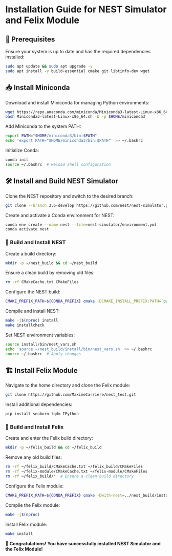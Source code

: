 # Installation Guide for NEST Simulator and Felix Module

## 📌 Prerequisites
Ensure your system is up to date and has the required dependencies installed:

```bash
sudo apt update && sudo apt upgrade -y
sudo apt install -y build-essential cmake git libtinfo-dev wget
```

## 📥 Install Miniconda

Download and install Miniconda for managing Python environments:

```bash
wget https://repo.anaconda.com/miniconda/Miniconda3-latest-Linux-x86_64.sh
bash Miniconda3-latest-Linux-x86_64.sh -b -p $HOME/miniconda3
```

Add Miniconda to the system PATH:

```bash
export PATH="$HOME/miniconda3/bin:$PATH"
echo 'export PATH="$HOME/miniconda3/bin:$PATH"' >> ~/.bashrc
```

Initialize Conda:

```bash
conda init
source ~/.bashrc  # Reload shell configuration
```

## 🛠 Install and Build NEST Simulator

Clone the NEST repository and switch to the desired branch:

```bash
git clone --branch 3.6-develop https://github.com/nest/nest-simulator.git
```

Create and activate a Conda environment for NEST:

```bash
conda env create --name nest --file=nest-simulator/environment.yml  
conda activate nest
```

### 🔧 Build and Install NEST

Create a build directory:

```bash
mkdir -p ~/nest_build && cd ~/nest_build
```

Ensure a clean build by removing old files:

```bash
rm -rf CMakeCache.txt CMakeFiles
```

Configure the NEST build:

```bash
CMAKE_PREFIX_PATH=${CONDA_PREFIX} cmake -DCMAKE_INSTALL_PREFIX:PATH=`pwd`/install ~/nest-simulator
```

Compile and install NEST:

```bash
make -j$(nproc) install
make installcheck
```

Set NEST environment variables:

```bash
source install/bin/nest_vars.sh
echo 'source ~/nest_build/install/bin/nest_vars.sh' >> ~/.bashrc
source ~/.bashrc  # Apply changes
```

## 🏗 Install Felix Module

Navigate to the home directory and clone the Felix module:

```bash
git clone https://github.com/MaximeCarriere/nest_test.git
```

Install additional dependencies:

```bash
pip install seaborn tqdm IPython
```

### 🔧 Build and Install Felix

Create and enter the Felix build directory:

```bash
mkdir -p ~/felix_build && cd ~/felix_build
```

Remove any old build files:

```bash
rm -rf ~/felix_build/CMakeCache.txt ~/felix_build/CMakeFiles
rm -rf ~/felix-module/CMakeCache.txt ~/felix-module/CMakeFiles
rm -rf ~/felix_build/*  # Ensure a clean build directory
```

Configure the Felix module:

```bash
CMAKE_PREFIX_PATH=${CONDA_PREFIX} cmake -Dwith-nest=../nest_build/install/bin/nest-config ../felix-module
```

Compile the Felix module:

```bash
make -j$(nproc)
```

Install Felix module:

```bash
make install
```

🎉 **Congratulations! You have successfully installed NEST Simulator and the Felix Module!**

